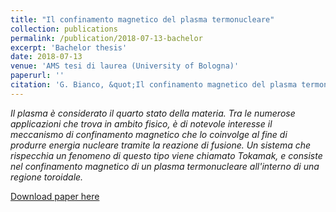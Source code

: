 ```yaml
---
title: "Il confinamento magnetico del plasma termonucleare"
collection: publications
permalink: /publication/2018-07-13-bachelor
excerpt: 'Bachelor thesis'
date: 2018-07-13
venue: 'AMS tesi di laurea (University of Bologna)'
paperurl: ''
citation: 'G. Bianco, &quot;Il confinamento magnetico del plasma termonucleare&quot;.'
---
```

*Il plasma è considerato il quarto stato della materia. Tra le numerose applicazioni che trova in ambito fisico, è di notevole interesse il meccanismo di confinamento magnetico che lo coinvolge al fine di produrre energia nucleare tramite la reazione di fusione. Un sistema che rispecchia un fenomeno di questo tipo viene chiamato Tokamak, e consiste nel confinamento magnetico di un plasma termonucleare all'interno di una regione toroidale.*

[Download paper here](http://JustWhit3.github.io/files/bachelor.pdf)